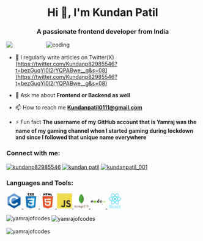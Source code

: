 <h1 align="center">Hi 👋, I'm Kundan Patil</h1>
<h3 align="center">A passionate frontend developer from India</h3>

<img align="right" alt="coding" width="400" src="https://encrypted-tbn0.gstatic.com/images?q=tbn:ANd9GcSRDj-Sl9AY15eDJtG-OhL5yBmGBU4nIkZ8tA&usqp=CAU">

<p align="left"> <img src="![image](https://github.com/YamrajOfCodes/YamrajOfCodes/assets/146088477/941f4c39-e981-4678-82e1-d1b51df37717)
" /> </p>

- 📝 I regularly write articles on Twitter(X) [https://twitter.com/Kundanp82985546?t=bezGuqYl0l2rYQPABwe__g&s=08](https://twitter.com/Kundanp82985546?t=bezGuqYl0l2rYQPABwe__g&s=08)

- 💬 Ask me about **Frontend or Backend as well**

- 📫 How to reach me **Kundanpatil0111@gmail.com**

- ⚡ Fun fact **The username of my GitHub account that is Yamraj was the name of my gaming channel when I started gaming during lockdown and since I followed that unique name everywhere**

<h3 align="left">Connect with me:</h3>
<p align="left">
<a href="https://twitter.com/kundanp82985546" target="blank"><img align="center" src="https://raw.githubusercontent.com/rahuldkjain/github-profile-readme-generator/master/src/images/icons/Social/twitter.svg" alt="kundanp82985546" height="30" width="40" /></a>
<a href="https://linkedin.com/in/kundan patil" target="blank"><img align="center" src="https://raw.githubusercontent.com/rahuldkjain/github-profile-readme-generator/master/src/images/icons/Social/linked-in-alt.svg" alt="kundan patil" height="30" width="40" /></a>
<a href="https://instagram.com/kundanpatil_001" target="blank"><img align="center" src="https://raw.githubusercontent.com/rahuldkjain/github-profile-readme-generator/master/src/images/icons/Social/instagram.svg" alt="kundanpatil_001" height="30" width="40" /></a>
</p>

<h3 align="left">Languages and Tools:</h3>
<p align="left"> <a href="https://www.cprogramming.com/" target="_blank" rel="noreferrer"> <img src="https://raw.githubusercontent.com/devicons/devicon/master/icons/c/c-original.svg" alt="c" width="40" height="40"/> </a> <a href="https://www.w3schools.com/css/" target="_blank" rel="noreferrer"> <img src="https://raw.githubusercontent.com/devicons/devicon/master/icons/css3/css3-original-wordmark.svg" alt="css3" width="40" height="40"/> </a> <a href="https://www.w3.org/html/" target="_blank" rel="noreferrer"> <img src="https://raw.githubusercontent.com/devicons/devicon/master/icons/html5/html5-original-wordmark.svg" alt="html5" width="40" height="40"/> </a> <a href="https://developer.mozilla.org/en-US/docs/Web/JavaScript" target="_blank" rel="noreferrer"> <img src="https://raw.githubusercontent.com/devicons/devicon/master/icons/javascript/javascript-original.svg" alt="javascript" width="40" height="40"/> </a> <a href="https://www.mongodb.com/" target="_blank" rel="noreferrer"> <img src="https://raw.githubusercontent.com/devicons/devicon/master/icons/mongodb/mongodb-original-wordmark.svg" alt="mongodb" width="40" height="40"/> </a> <a href="https://nodejs.org" target="_blank" rel="noreferrer"> <img src="https://raw.githubusercontent.com/devicons/devicon/master/icons/nodejs/nodejs-original-wordmark.svg" alt="nodejs" width="40" height="40"/> </a> <a href="https://reactjs.org/" target="_blank" rel="noreferrer"> <img src="https://raw.githubusercontent.com/devicons/devicon/master/icons/react/react-original-wordmark.svg" alt="react" width="40" height="40"/> </a> </p>

<p><img align="left" src="https://github-readme-stats.vercel.app/api/top-langs?username=yamrajofcodes&show_icons=true&locale=en&layout=compact" alt="yamrajofcodes" /></p>

<p>&nbsp;<img align="center" src="https://github-readme-stats.vercel.app/api?username=yamrajofcodes&show_icons=true&locale=en" alt="yamrajofcodes" /></p>

<p><img align="center" src="https://github-readme-streak-stats.herokuapp.com/?user=yamrajofcodes&" alt="yamrajofcodes" /></p>
